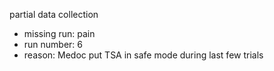 partial data collection
* missing run: pain
* run number: 6
* reason: Medoc put TSA in safe mode during last few trials

